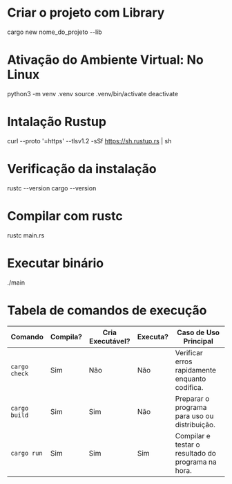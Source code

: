 # Criar o projeto com Library
cargo new nome_do_projeto --lib

# Ativação do Ambiente Virtual: No Linux
python3 -m venv .venv
source .venv/bin/activate
deactivate

# Intalação Rustup
curl --proto '=https' --tlsv1.2 -sSf https://sh.rustup.rs | sh

# Verificação da instalação
rustc --version
cargo --version

# Compilar com rustc
rustc main.rs

# Executar binário
./main

# Tabela de comandos de execução

| Comando         | Compila? | Cria Executável? | Executa? | Caso de Uso Principal                               |
|-----------------|----------|------------------|----------|-----------------------------------------------------|
| `cargo check`   | Sim      | Não              | Não      | Verificar erros rapidamente enquanto codifica.      |
| `cargo build`   | Sim      | Sim              | Não      | Preparar o programa para uso ou distribuição.       |
| `cargo run`     | Sim      | Sim              | Sim      | Compilar e testar o resultado do programa na hora.  |